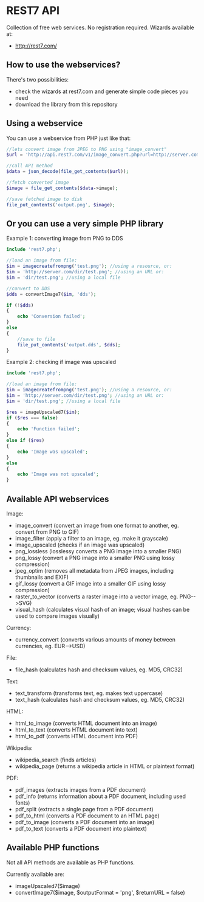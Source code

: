 REST7 API
=========
Collection of free web services. No registration required. Wizards available at:

 - http://rest7.com/

How to use the webservices?
------------
There's two possibilities:
- check the wizards at rest7.com and generate simple code pieces you need
- download the library from this repository

Using a webservice
-----------------

You can use a webservice from PHP just like that:
```php
//lets convert image from JPEG to PNG using "image_convert"
$url = 'http://api.rest7.com/v1/image_convert.php?url=http://server.com/image.jpg';

//call API method
$data = json_decode(file_get_contents($url));

//fetch converted image
$image = file_get_contents($data->image);

//save fetched image to disk
file_put_contents('output.png', $image); 
```
Or you can use a very simple PHP library
-----------------
Example 1: converting image from PNG to DDS
```php
include 'rest7.php';

//load an image from file:
$im = imagecreatefrompng('test.png'); //using a resource, or:
$im = 'http://server.com/dir/test.png'; //using an URL or:
$im = 'dir/test.png'; //using a local file

//convert to DDS
$dds = convertImage7($im, 'dds');

if (!$dds)
{
	echo 'Conversion failed';
}
else
{
	//save to file
	file_put_contents('output.dds', $dds);
}
```
Example 2: checking if image was upscaled
```php
include 'rest7.php';

//load an image from file:
$im = imagecreatefrompng('test.png'); //using a resource, or:
$im = 'http://server.com/dir/test.png'; //using an URL or:
$im = 'dir/test.png'; //using a local file

$res = imageUpscaled7($im);
if ($res === false)
{
	echo 'Function failed';
}
else if ($res)
{
	echo 'Image was upscaled';
}
else
{
	echo 'Image was not upscaled';
}
```

Available API webservices
-----------------
Image:
- image_convert (convert an image from one format to another, eg. convert from PNG to GIF)
- image_filter (apply a filter to an image, eg. make it grayscale)
- image_upscaled (checks if an image was upscaled)
- png_lossless (losslessy converts a PNG image into a smaller PNG)
- png_lossy (convert a PNG image into a smaller PNG using lossy compression)
- jpeg_optim (removes all metadata from JPEG images, including thumbnails and EXIF)
- gif_lossy  (convert a GIF image into a smaller GIF using lossy compression)
- raster_to_vector (converts a raster image into a vector image, eg. PNG-->SVG)
- visual_hash (calculates visual hash of an image; visual hashes can be used to compare images visually)

Currency:
- currency_convert (converts various amounts of money between currencies, eg. EUR-->USD)

File:
- file_hash (calculates hash and checksum values, eg. MD5, CRC32)

Text:
- text_transform (transforms text, eg. makes text uppercase)
- text_hash  (calculates hash and checksum values, eg. MD5, CRC32)

HTML:
- html_to_image (converts HTML document into an image)
- html_to_text (converts HTML document into text)
- html_to_pdf  (converts HTML document into PDF)

Wikipedia:
- wikipedia_search (finds articles)
- wikipedia_page (returns a wikipedia article in HTML or plaintext format)

PDF:
- pdf_images (extracts images from a PDF document)
- pdf_info (returns information about a PDF document, including used fonts)
- pdf_split (extracts a single page from a PDF document)
- pdf_to_html (converts a PDF document to an HTML page)
- pdf_to_image (converts a PDF document into an image)
- pdf_to_text (converts a PDF document into plaintext)

Available PHP functions
-----------------
Not all API methods are available as PHP functions.

Currently available are:
- imageUpscaled7($image)
- convertImage7($image, $outputFormat = 'png', $returnURL = false)